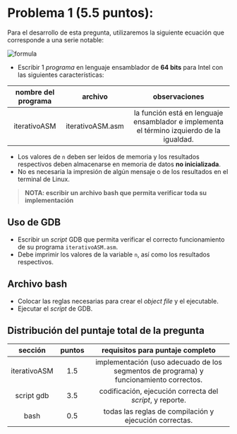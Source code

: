 # Problema 1 (5.5 puntos):

Para el desarrollo de esta pregunta, utilizaremos la siguiente ecuación que corresponde a una serie notable:

![formula](https://render.githubusercontent.com/render/math?math=\color{red}\Huge{\sum_{i}^{n}i^2%20=%20\frac{n(n%2B1)(2n%2B1)}{6}})

- Escribir 1 _programa_ en lenguaje ensamblador de **64 bits** para Intel con las siguientes características:

| nombre del programa       | archivo           | observaciones |
|:-------:      |:-------:          |:-------------:|
| iterativoASM  | iterativoASM.asm  | la función está en lenguaje ensamblador e implementa el término izquierdo de la igualdad. |

- Los valores de `n` deben ser leídos de memoria y los resultados respectivos deben almacenarse en memoria de datos **no inicializada**. 
- No es necesaria la impresión de algún mensaje o de los resultados en el terminal de Linux.

> **NOTA: escribir un archivo bash que permita verificar toda su implementación**

## Uso de GDB

- Escribir un _script_ GDB que permita verificar el correcto funcionamiento de su programa `iterativoASM.asm`.
- Debe imprimir los valores de la variable `n`, así como los resultados respectivos.

## Archivo bash 
- Colocar las reglas necesarias para crear el _object file_ y el ejecutable.
- Ejecutar el _script_ de GDB.

## Distribución del puntaje total de la pregunta

| sección       | puntos  | requisitos para puntaje completo |
|:-------:      |:-------:|:-------------:|
| iterativoASM  | 1.5       | implementación (uso adecuado de los segmentos de programa) y funcionamiento correctos. |
| script gdb    | 3.5       | codificación, ejecución correcta del _script_, y reporte. |
| bash          | 0.5       | todas las reglas de compilación y ejecución correctas. |
